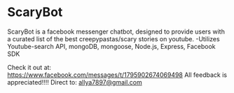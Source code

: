 # ScaryBot

ScaryBot is a facebook messenger chatbot, designed to provide users with a curated list of the best creepypastas/scary stories on youtube.
-Utilizes Youtube-search API, mongoDB, mongoose, Node.js, Express, Facebook SDK

Check it out at: https://www.facebook.com/messages/t/1795902674069498
All feedback is appreciated!!!! Direct to: allya7897@gmail.com
